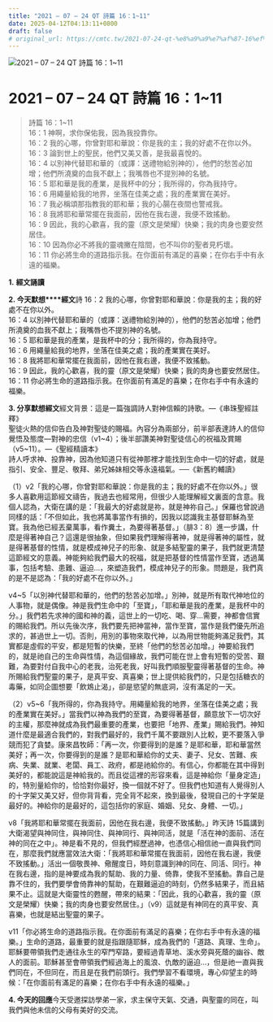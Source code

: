 ```yaml
---
title: "2021 – 07 – 24 QT 詩篇 16：1~11"
date: 2025-04-12T04:13:11+0800
draft: false
# original_url: https://cmtc.tw/2021-07-24-qt-%e8%a9%a9%e7%af%87-16%ef%bc%9a111
---
```


![2021 – 07 – 24 QT 詩篇 16：1~11](/images/qt.jpg   "2021 – 07 – 24 QT 詩篇 16：1~11")

# 2021 – 07 – 24 QT 詩篇 16：1~11

> 詩篇 16：1~11  
> 16：1 神啊，求你保佑我，因為我投靠你。  
> 16：2 我的心哪，你曾對耶和華說：你是我的主；我的好處不在你以外。  
> 16：3 論到世上的聖民，他們又美又善，是我最喜悅的。  
> 16：4 以別神代替耶和華的（或譯：送禮物給別神的），他們的愁苦必加增；他們所澆奠的血我不獻上；我嘴唇也不提別神的名號。  
> 16：5 耶和華是我的產業，是我杯中的分；我所得的，你為我持守。  
> 16：6 用繩量給我的地界，坐落在佳美之處；我的產業實在美好。  
> 16：7 我必稱頌那指教我的耶和華；我的心腸在夜間也警戒我。  
> 16：8 我將耶和華常擺在我面前，因他在我右邊，我便不致搖動。  
> 16：9 因此，我的心歡喜，我的靈（原文是榮耀）快樂；我的肉身也要安然居住。  
> 16：10 因為你必不將我的靈魂撇在陰間，也不叫你的聖者見朽壞。  
> 16：11 你必將生命的道路指示我。在你面前有滿足的喜樂；在你右手中有永遠的福樂。

**1.** **經文誦讀**

**2. 今天默想****經文**詩 16：2 我的心哪，你曾對耶和華說：你是我的主；我的好處不在你以外。  
16：4 以別神代替耶和華的（或譯：送禮物給別神的），他們的愁苦必加增；他們所澆奠的血我不獻上；我嘴唇也不提別神的名號。  
16：5 耶和華是我的產業，是我杯中的分；我所得的，你為我持守。  
16：6 用繩量給我的地界，坐落在佳美之處；我的產業實在美好。  
16：8 我將耶和華常擺在我面前，因他在我右邊，我便不致搖動。  
16：9 因此，我的心歡喜，我的靈（原文是榮耀）快樂；我的肉身也要安然居住。  
16：11 你必將生命的道路指示我。在你面前有滿足的喜樂；在你右手中有永遠的福樂。

**3. 分享默想經文**經文背景：這是一篇強調詩人對神信賴的詩歌。—《串珠聖經註釋》  
聖徒火熱的信仰告白及神對聖徒的賜福。內容分為兩部分，前半部表達詩人的信仰覺悟及態度—對神的忠信（v1~4）；後半部讚美神對聖徒信心的祝福及賞賜（v5~11）。—《聖經精讀本》  
詩人呼求神、投靠神，因為他知道只有從神那裡才能找到生命中一切的好處，就是指引、安全、豐足、敬拜、弟兄姊妹相交等永遠福氣。──《新舊約輔讀》

（1）v2「我的心哪，你曾對耶和華說：你是我的主；我的好處不在你以外。」很多人喜歡用這節經文禱告，我過去也經常用，但很少人能理解經文裏面的含意。我個人認為，大衛在講的是：「我最大的好處就是祢，就是神祢自己。」保羅也曾說過同樣的話：「不但如此，我也將萬事當作有損的，因我以認識我主基督耶穌為至寶。我為他已經丟棄萬事，看作糞土，為要得著基督。」（腓3：8）進一步講，什麼是得著神自己？這還是很抽象，但如果我們理解得著神，就是得著神的屬性，就是得著基督的性情，就是模成神兒子的形象、就是多結聖靈的果子，我們就更清楚這節經文的意義。神能夠給我們最大的祝福，就是把基督的性情當作至寶，透過萬事，包括考驗、患難、逼迫…，來塑造我們，模成神兒子的形象。問題是，我們真的是不是認為：「我的好處不在你以外。」

v4~5「以別神代替耶和華的，他們的愁苦必加增。」別神，就是所有取代神地位的人事物，就是偶像。神是我們生命中的「至寶」，「耶和華是我的產業，是我杯中的分。」我們若先求神的國和神的義，這世上的一切吃、喝、穿…需要，神都會信實的賜給我們。所以先後次序，我們要先把神當神，當作至寶，當作是我們優先所追求的，甚過世上一切。否則，用別的事物來取代神，以為用世物能夠滿足我們，其實都是虛假的平安，都是短暫的快樂，至終「他們的愁苦必加增。」神要給我們的，就是祂自己的生命與性情，為這個緣故，我們可能在世上會有短暫的受苦、艱難，為要對付自我中心的老我，治死老我，好叫我們順服聖靈得著基督的生命。神所賜給我們聖靈的果子，是真平安、真喜樂；世上提供給我們的，只是包括糖衣的毒藥，如同企圖想要「飲鴆止渴」，卻是慾望的無底洞，沒有滿足的一天。

（2）v5~6「我所得的，你為我持守。用繩量給我的地界，坐落在佳美之處；我的產業實在美好。」當我們以神為我們的至寶，為要得著基督，願意放下一切次好的主權，那麼神就成為我們最重要的產業，也要把「地界、產業」賜給我們。神知道什麼是最適合我們的，對我們最好的，我們千萬不要跟別人比較，更不要落入爭競而犯了貪婪。康來昌牧師：「再一次，你要得到的是誰？是耶和華，耶和華當然美好；再一次，你要得到的是誰？是耶和華給你的丈夫、妻子、兒女、苦難、疾病、失業、就業、老闆、員工、政府，都是祂給你的。有信心，你都能在其中得到美好的，都能說這是神給我的。而且從這裡的形容來看，這是神給你「量身定造」的，特別量給你的，恰恰對你最好，換一個就不好了。但我們也知道有人覺得別人的十字架又美又好，但你背背看，完全背不起來，換到最後，發現自己的十字架是最好的。神給你的是最好的，這包括你的家庭、婚姻、兒女、身體、一切。」

v8「我將耶和華常擺在我面前，因他在我右邊，我便不致搖動。」昨天詩 15篇講到大衛渴望與神同住，與神同住、與神同行、與神同活，就是「活在神的面前、活在神的同在之中」。神是看不見的，但我們經歷過神，也憑信心相信祂一直與我們同在，那麼我們就應當效法大衛：「我將耶和華常擺在我面前，因他在我右邊，我便不致搖動。」活出一個敬畏神、儆醒度日，時刻意識到神的同在、同活、同行。神在我右邊，指的是神要成為我的幫助、我的力量、倚靠，使我不至搖動。靠自己是靠不住的，我們要學會倚靠神的幫助，在艱難逼迫的時刻，仍然多結果子，而且結果不止。這就是大衛靈性的甦醒，帶來的結果：「因此，我的心歡喜，我的靈（原文是榮耀）快樂；我的肉身也要安然居住。」（v9）這就是有神同在的真平安、真喜樂，也就是結出聖靈的果子。

v11「你必將生命的道路指示我。在你面前有滿足的喜樂；在你右手中有永遠的福樂。」生命的道路，最重要的就是指跟隨耶穌，成為我們的「道路、真理、生命」。耶穌要帶領我們走通往永生的窄門窄路，要經過青草地、溪水旁與死蔭的幽谷、敵人的面前。耶穌甚至會帶領我們經過海上的風浪、仇敵的逼迫…，但是祂一直與我們同在，不但同在，而且是在我們前頭行。我們學習不看環境，專心仰望主的時候：「在你面前有滿足的喜樂；在你右手中有永遠的福樂。」

**4. 今天的回應**今天受邀探訪學弟一家，求主保守天氣、交通，與聖靈的同在，叫我們與他未信的父母有美好的交流。